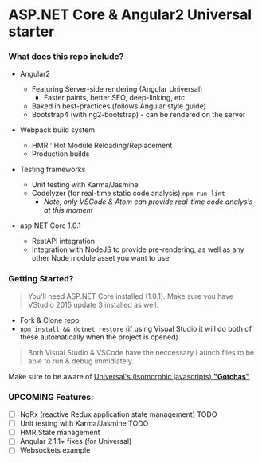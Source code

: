 # ASP.NET Core & Angular2 Universal starter

### What does this repo include?

- Angular2
  - Featuring Server-side rendering (Angular Universal)
	- Faster paints, better SEO, deep-linking, etc
  - Baked in best-practices (follows Angular style guide)
  - Bootstrap4 (with ng2-bootstrap) - can be rendered on the server

- Webpack build system
  - HMR : Hot Module Reloading/Replacement 
  - Production builds

- Testing frameworks
  - Unit testing with Karma/Jasmine
  - Codelyzer (for real-time static code analysis) `npm run lint`
	- *Note, only VSCode & Atom can provide real-time code analysis at this moment*

- asp.NET Core 1.0.1
  - RestAPI integration
  - Integration with NodeJS to provide pre-rendering, as well as any other Node module asset you want to use.
  
### Getting Started?

> You'll need ASP.NET Core installed (1.0.1). 
> Make sure you have VStudio 2015 update 3 installed as well.

 - Fork & Clone repo
 - `npm install && dotnet restore` (if using Visual Studio it will do both of these automatically when the project is opened)
 
 > Both Visual Studio & VSCode have the neccessary Launch files to be able to run & debug immidiately.

Make sure to be aware of [Universal's (isomorphic javascripts) **"Gotchas"**](https://github.com/angular/universal-starter#universal-gotchas)

### UPCOMING Features:

  - [ ] NgRx (reactive Redux application state management) TODO
  - [ ] Unit testing with Karma/Jasmine TODO
  - [ ] HMR State management
  - [ ] Angular 2.1.1+ fixes (for Universal)
  - [ ] Websockets example
